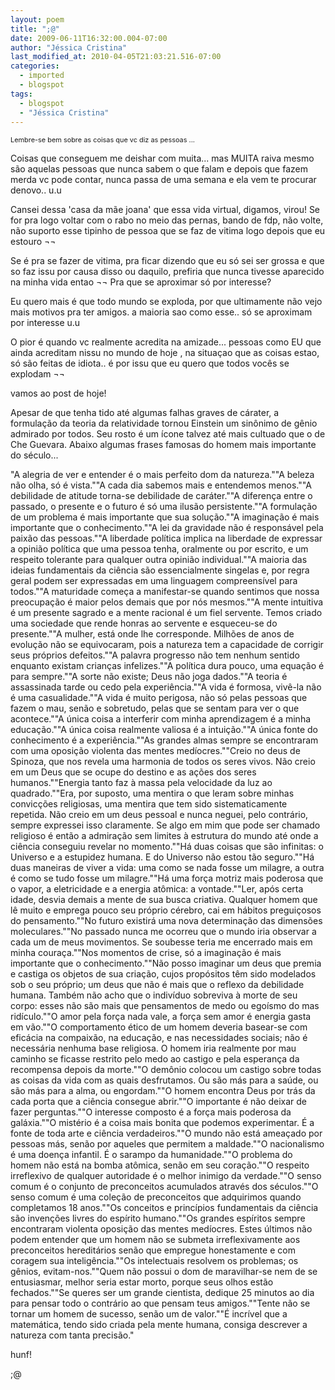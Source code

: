 ```yaml
---
layout: poem
title: ";@"
date: 2009-06-11T16:32:00.004-07:00
author: "Jéssica Cristina"
last_modified_at: 2010-04-05T21:03:21.516-07:00
categories:
  - imported
  - blogspot
tags:
  - blogspot
  - "Jéssica Cristina"
---
```


<span style="font-size:78%;">Lembre-se bem sobre as coisas que vc diz as pessoas ...

Coisas que conseguem me deishar com muita... mas MUITA raiva mesmo são aquelas pessoas que nunca sabem o que falam e depois que fazem merda vc pode contar, nunca passa de uma semana e ela vem te procurar denovo..   u.u

Cansei dessa 'casa da mãe joana' que essa vida virtual, digamos, virou!  Se for pra logo voltar com o rabo no meio das pernas, bando de fdp, não volte, não suporto esse tipinho de pessoa que se faz de vitima logo depois que eu estouro ¬¬

Se é pra se fazer de vitima, pra ficar dizendo que eu só sei ser grossa e que so faz issu por causa disso ou daquilo, prefiria que nunca tivesse aparecido na minha vida entao ¬¬   Pra que se aproximar só por interesse?

Eu quero mais é que todo mundo se exploda,  por que ultimamente não vejo mais motivos pra ter amigos. a maioria sao como esse.. só se aproximam por interesse u.u

O pior é quando vc realmente acredita na amizade... pessoas como EU que ainda acreditam nissu no mundo de hoje , na situaçao que as coisas estao, só são feitas de idiota..   é por issu que eu quero que todos vocês se explodam ¬¬

vamos ao post de hoje!

Apesar de que tenha tido até algumas falhas graves de cárater, a formulação da teoria da relatividade tornou Einstein um sinônimo de gênio admirado por todos. Seu rosto é um ícone talvez até mais cultuado que o de Che Guevara. Abaixo algumas frases famosas do homem mais importante do século...

"A alegria de ver e entender é o mais perfeito dom da natureza.""A beleza não olha, só é vista.""A cada dia sabemos mais e entendemos menos.""A debilidade de atitude torna-se debilidade de caráter.""A diferença entre o passado, o presente e o futuro é só uma ilusão persistente.""A formulação de um problema é mais importante que sua solução.""A imaginação é mais importante que o conhecimento.""A lei da gravidade não é responsável pela paixão das pessoas.""A liberdade política implica na liberdade de expressar a opinião política que uma pessoa tenha, oralmente ou por escrito, e um respeito tolerante para qualquer outra opinião individual.""A maioria das ideias fundamentais da ciência são essencialmente singelas e, por regra geral podem ser expressadas em uma linguagem compreensível para todos.""A maturidade começa a manifestar-se quando sentimos que nossa preocupação é maior pelos demais que por nós mesmos.""A mente intuitiva é um presente sagrado e a mente racional é um fiel servente. Temos criado uma sociedade que rende honras ao servente e esqueceu-se do presente.""A mulher, está onde lhe corresponde. Milhões de anos de evolução não se equivocaram, pois a natureza tem a capacidade de corrigir seus próprios defeitos.""A palavra progresso não tem nenhum sentido enquanto existam crianças infelizes.""A política dura pouco, uma equação é para sempre.""A sorte não existe; Deus não joga dados.""A teoria é assassinada tarde ou cedo pela experiência.""A vida é formosa, vivê-la não é uma casualidade.""A vida é muito perigosa, não só pelas pessoas que fazem o mau, senão e sobretudo, pelas que se sentam para ver o que acontece.""A única coisa a interferir com minha aprendizagem é a minha educação.""A única coisa realmente valiosa é a intuição.""A única fonte do conhecimento é a experiência.""As grandes almas sempre se encontraram com uma oposição violenta das mentes medíocres.""Creio no deus de Spinoza, que nos revela uma harmonia de todos os seres vivos. Não creio em um Deus que se ocupe do destino e as ações dos seres humanos.""Energia tanto faz à massa pela velocidade da luz ao quadrado.""Era, por suposto, uma mentira o que leram sobre minhas convicções religiosas, uma mentira que tem sido sistematicamente repetida. Não creio em um deus pessoal e nunca neguei, pelo contrário, sempre expressei isso claramente. Se algo em mim que pode ser chamado religioso é então a admiração sem limites à estrutura do mundo até onde a ciência conseguiu revelar no momento.""Há duas coisas que são infinitas: o Universo e a estupidez humana. E do Universo não estou tão seguro.""Há duas maneiras de viver a vida: uma como se nada fosse um milagre, a outra é como se tudo fosse um milagre.""Há uma força motriz mais poderosa que o vapor, a eletricidade e a energia atômica: a vontade.""Ler, após certa idade, desvia demais a mente de sua busca criativa. Qualquer homem que lê muito e emprega pouco seu próprio cérebro, cai em hábitos preguiçosos do pensamento.""No futuro existirá uma nova determinação das dimensões moleculares.""No passado nunca me ocorreu que o mundo iria observar a cada um de meus movimentos. Se soubesse teria me encerrado mais em minha couraça.""Nos momentos de crise, só a imaginação é mais importante que o conhecimento.""Não posso imaginar um deus que premia e castiga os objetos de sua criação, cujos propósitos têm sido modelados sob o seu próprio; um deus que não é mais que o reflexo da debilidade humana. Também não acho que o indivíduo sobreviva à morte de seu corpo: esses não são mais que pensamentos de medo ou egoísmo do mas ridículo.""O amor pela força nada vale, a força sem amor é energia gasta em vão.""O comportamento ético de um homem deveria basear-se com eficácia na compaixão, na educação, e nas necessidades sociais; não é necessária nenhuma base religiosa. O homem iria realmente por mau caminho se ficasse restrito pelo medo ao castigo e pela esperança da recompensa depois da morte.""O demônio colocou um castigo sobre todas as coisas da vida com as quais desfrutamos. Ou são más para a saúde, ou são más para a alma, ou engordam.""O homem encontra Deus por trás da cada porta que a ciência consegue abrir.""O importante é não deixar de fazer perguntas.""O interesse composto é a força mais poderosa da galáxia.""O mistério é a coisa mais bonita que podemos experimentar. É a fonte de toda arte e ciência verdadeiros.""O mundo não está ameaçado por pessoas más, senão por aqueles que permitem a maldade.""O nacionalismo é uma doença infantil. É o sarampo da humanidade.""O problema do homem não está na bomba atômica, senão em seu coração.""O respeito irreflexivo de qualquer autoridade é o melhor inimigo da verdade.""O senso comum é o conjunto de preconceitos acumulados através dos séculos.""O senso comum é uma coleção de preconceitos que adquirimos quando completamos 18 anos.""Os conceitos e princípios fundamentais da ciência são invenções livres do espírito humano.""Os grandes espíritos sempre encontraram violenta oposição das mentes medíocres. Estes últimos não podem entender que um homem não se submeta irreflexivamente aos preconceitos hereditários senão que empregue honestamente e com coragem sua inteligência.""Os intelectuais resolvem os problemas; os gênios, evitam-nos.""Quem não possui o dom de maravilhar-se nem de se entusiasmar, melhor seria estar morto, porque seus olhos estão fechados.""Se queres ser um grande cientista, dedique 25 minutos ao dia para pensar todo o contrário ao que pensam teus amigos.""Tente não se tornar um homem de sucesso, senão um de valor.""É incrível que a matemática, tendo sido criada pela mente humana, consiga descrever a natureza com tanta precisão."

</span><span style="font-size:78%;">

hunf!

;@

</span>